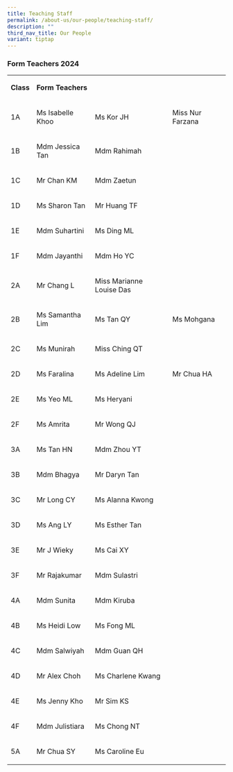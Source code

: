 ```yaml
---
title: Teaching Staff
permalink: /about-us/our-people/teaching-staff/
description: ""
third_nav_title: Our People
variant: tiptap
---
```

<h3>Form Teachers 2024</h3><table><tbody><tr><td rowspan="1" colspan="1"><p><strong>Class</strong></p></td><td rowspan="1" colspan="2"><p><strong>Form Teachers</strong></p></td><td rowspan="1" colspan="1"><p></p></td></tr><tr><td rowspan="1" colspan="1"><p>1A</p></td><td rowspan="1" colspan="1"><p>Ms Isabelle Khoo</p></td><td rowspan="1" colspan="1"><p>Ms Kor JH</p></td><td rowspan="1" colspan="1"><p>Miss Nur Farzana</p></td></tr><tr><td rowspan="1" colspan="1"><p>1B</p></td><td rowspan="1" colspan="1"><p>Mdm Jessica Tan</p></td><td rowspan="1" colspan="1"><p>Mdm Rahimah</p></td><td rowspan="1" colspan="1"><p></p></td></tr><tr><td rowspan="1" colspan="1"><p>1C</p></td><td rowspan="1" colspan="1"><p>Mr Chan KM</p></td><td rowspan="1" colspan="1"><p>Mdm Zaetun</p></td><td rowspan="1" colspan="1"><p></p></td></tr><tr><td rowspan="1" colspan="1"><p>1D</p></td><td rowspan="1" colspan="1"><p>Ms Sharon Tan</p></td><td rowspan="1" colspan="1"><p>Mr Huang TF</p></td><td rowspan="1" colspan="1"><p></p></td></tr><tr><td rowspan="1" colspan="1"><p>1E</p></td><td rowspan="1" colspan="1"><p>Mdm Suhartini</p></td><td rowspan="1" colspan="1"><p>Ms Ding ML</p></td><td rowspan="1" colspan="1"><p></p></td></tr><tr><td rowspan="1" colspan="1"><p>1F</p></td><td rowspan="1" colspan="1"><p>Mdm Jayanthi</p></td><td rowspan="1" colspan="1"><p>Mdm Ho YC</p></td><td rowspan="1" colspan="1"><p></p><p></p></td></tr><tr><td rowspan="1" colspan="1"><p>2A</p></td><td rowspan="1" colspan="1"><p>Mr Chang L</p></td><td rowspan="1" colspan="1"><p>Miss Marianne Louise Das</p></td><td rowspan="1" colspan="1"><p></p></td></tr><tr><td rowspan="1" colspan="1"><p>2B</p></td><td rowspan="1" colspan="1"><p>Ms Samantha Lim</p></td><td rowspan="1" colspan="1"><p>Ms Tan QY</p></td><td rowspan="1" colspan="1"><p>Ms Mohgana</p></td></tr><tr><td rowspan="1" colspan="1"><p>2C</p></td><td rowspan="1" colspan="1"><p>Ms Munirah</p></td><td rowspan="1" colspan="1"><p>Miss Ching QT</p></td><td rowspan="1" colspan="1"><p></p></td></tr><tr><td rowspan="1" colspan="1"><p>2D</p></td><td rowspan="1" colspan="1"><p>Ms Faralina</p></td><td rowspan="1" colspan="1"><p>Ms Adeline Lim</p></td><td rowspan="1" colspan="1"><p>Mr Chua HA</p></td></tr><tr><td rowspan="1" colspan="1"><p>2E</p></td><td rowspan="1" colspan="1"><p>Ms Yeo ML</p></td><td rowspan="1" colspan="1"><p>Ms Heryani</p></td><td rowspan="1" colspan="1"><p></p></td></tr><tr><td rowspan="1" colspan="1"><p>2F</p></td><td rowspan="1" colspan="1"><p>Ms Amrita</p></td><td rowspan="1" colspan="1"><p>Mr Wong QJ</p></td><td rowspan="1" colspan="1"><p></p></td></tr><tr><td rowspan="1" colspan="1"><p>3A</p></td><td rowspan="1" colspan="1"><p>Ms Tan HN</p></td><td rowspan="1" colspan="1"><p>Mdm Zhou YT</p></td><td rowspan="1" colspan="1"><p></p></td></tr><tr><td rowspan="1" colspan="1"><p>3B</p></td><td rowspan="1" colspan="1"><p>Mdm Bhagya</p></td><td rowspan="1" colspan="1"><p>Mr Daryn Tan</p></td><td rowspan="1" colspan="1"><p></p></td></tr><tr><td rowspan="1" colspan="1"><p>3C</p></td><td rowspan="1" colspan="1"><p>Mr Long CY</p></td><td rowspan="1" colspan="1"><p>Ms Alanna Kwong</p></td><td rowspan="1" colspan="1"><p></p></td></tr><tr><td rowspan="1" colspan="1"><p>3D</p></td><td rowspan="1" colspan="1"><p>Ms Ang LY</p></td><td rowspan="1" colspan="1"><p>Ms Esther Tan</p></td><td rowspan="1" colspan="1"><p></p></td></tr><tr><td rowspan="1" colspan="1"><p>3E</p></td><td rowspan="1" colspan="1"><p>Mr J Wieky</p></td><td rowspan="1" colspan="1"><p>Ms Cai XY</p></td><td rowspan="1" colspan="1"><p></p></td></tr><tr><td rowspan="1" colspan="1"><p>3F</p></td><td rowspan="1" colspan="1"><p>Mr Rajakumar</p></td><td rowspan="1" colspan="1"><p>Mdm Sulastri</p></td><td rowspan="1" colspan="1"><p></p></td></tr><tr><td rowspan="1" colspan="1"><p>4A</p></td><td rowspan="1" colspan="1"><p>Mdm Sunita</p></td><td rowspan="1" colspan="1"><p>Mdm Kiruba</p></td><td rowspan="1" colspan="1"><p></p></td></tr><tr><td rowspan="1" colspan="1"><p>4B</p></td><td rowspan="1" colspan="1"><p>Ms Heidi Low</p></td><td rowspan="1" colspan="1"><p>Ms Fong ML</p></td><td rowspan="1" colspan="1"><p></p></td></tr><tr><td rowspan="1" colspan="1"><p>4C</p></td><td rowspan="1" colspan="1"><p>Mdm Salwiyah</p></td><td rowspan="1" colspan="1"><p>Mdm Guan QH</p></td><td rowspan="1" colspan="1"><p></p></td></tr><tr><td rowspan="1" colspan="1"><p>4D</p></td><td rowspan="1" colspan="1"><p>Mr Alex Choh</p></td><td rowspan="1" colspan="1"><p>Ms Charlene Kwang</p></td><td rowspan="1" colspan="1"><p></p></td></tr><tr><td rowspan="1" colspan="1"><p>4E</p></td><td rowspan="1" colspan="1"><p>Ms Jenny Kho</p></td><td rowspan="1" colspan="1"><p>Mr Sim KS</p></td><td rowspan="1" colspan="1"><p></p></td></tr><tr><td rowspan="1" colspan="1"><p>4F</p></td><td rowspan="1" colspan="1"><p>Mdm Julistiara</p></td><td rowspan="1" colspan="1"><p>Ms Chong NT</p></td><td rowspan="1" colspan="1"><p></p></td></tr><tr><td rowspan="1" colspan="1"><p>5A</p></td><td rowspan="1" colspan="1"><p>Mr Chua SY</p></td><td rowspan="1" colspan="1"><p>Ms Caroline Eu</p></td><td rowspan="1" colspan="1"><p></p></td></tr></tbody></table><p></p>